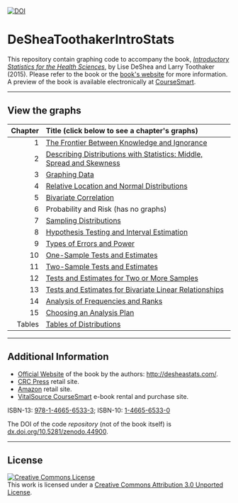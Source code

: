 [![DOI](https://zenodo.org/badge/15918322.svg)](https://zenodo.org/badge/latestdoi/15918322)

DeSheaToothakerIntroStats
=========================

This repository contain graphing code to accompany the book, [*Introductory Statistics for the Health Sciences*](http://www.crcpress.com/product/isbn/9781466565333), by Lise DeShea and Larry Toothaker (2015).  Please refer to the book or the [book's website](http://desheastats.com/) for more information.  A preview of the book is available electronically at [CourseSmart](http://www.coursesmart.com/9781466565333/firstsection).

---

## View the graphs
| Chapter| Title (click below to see a chapter's graphs) |
|---:|:----|
| 1 | [The Frontier Between Knowledge and Ignorance](https://github.com/OuhscBbmc/DeSheaToothakerIntroStats/blob/master/chapter-01/chapter-01.md) |
| 2 | [Describing Distributions with Statistics: Middle, Spread and Skewness](https://github.com/OuhscBbmc/DeSheaToothakerIntroStats/blob/master/chapter-02/chapter-02.md) |
| 3 | [Graphing Data](https://github.com/OuhscBbmc/DeSheaToothakerIntroStats/blob/master/chapter-03/chapter-03.md) |
| 4 | [Relative Location and Normal Distributions](https://github.com/OuhscBbmc/DeSheaToothakerIntroStats/blob/master/chapter-04/chapter-04.md) |
| 5 | [Bivariate Correlation](https://github.com/OuhscBbmc/DeSheaToothakerIntroStats/blob/master/chapter-05/chapter-05.md) |
| 6 | Probability and Risk (has no graphs) |
| 7 | [Sampling Distributions](https://github.com/OuhscBbmc/DeSheaToothakerIntroStats/blob/master/chapter-07/chapter-07.md) |
| 8 | [Hypothesis Testing and Interval Estimation](https://github.com/OuhscBbmc/DeSheaToothakerIntroStats/blob/master/chapter-08/chapter-08.md) |
| 9 | [Types of Errors and Power](https://github.com/OuhscBbmc/DeSheaToothakerIntroStats/blob/master/chapter-09/chapter-09.md) |
| 10 | [One-Sample Tests and Estimates](https://github.com/OuhscBbmc/DeSheaToothakerIntroStats/blob/master/chapter-10/chapter-10.md) |
| 11 | [Two-Sample Tests and Estimates](https://github.com/OuhscBbmc/DeSheaToothakerIntroStats/blob/master/chapter-11/chapter-11.md) |
| 12 | [Tests and Estimates for Two or More Samples](https://github.com/OuhscBbmc/DeSheaToothakerIntroStats/blob/master/chapter-12/chapter-12.md) |
| 13 | [Tests and Estimates for Bivariate Linear Relationships](https://github.com/OuhscBbmc/DeSheaToothakerIntroStats/blob/master/chapter-13/chapter-13.md) |
| 14 | [Analysis of Frequencies and Ranks](https://github.com/OuhscBbmc/DeSheaToothakerIntroStats/blob/master/chapter-14/chapter-14.md) |
| 15 | [Choosing an Analysis Plan](https://github.com/OuhscBbmc/DeSheaToothakerIntroStats/blob/master/chapter-15/chapter-15.md) |
| Tables | [Tables of Distributions](https://github.com/OuhscBbmc/DeSheaToothakerIntroStats/blob/master/tables/tables.md) |

---
## Additional Information

* [Official Website](http://desheastats.com/) of the book by the authors: http://desheastats.com/.
* [CRC Press](http://www.crcpress.com/product/isbn/9781466565333) retail site.
* [Amazon](http://www.amazon.com/Introductory-Statistics-Health-Sciences-DeShea/dp/1466565330) retail site.
* [VitalSource CourseSmart](http://www.coursesmart.com/introductory-statistics-for-the-health-sciences/lise-deshea-larry-e-toothaker/dp/9781466565333) e-book rental and purchase site.

ISBN-13: [978-1-4665-6533-3](http://www.crcpress.com/product/isbn/9781466565333); ISBN-10: [1-4665-6533-0](http://www.crcpress.com/product/isbn/9781466565333)

The DOI of the code *repository* (not of the book itself) is [dx.doi.org/10.5281/zenodo.44900](http://dx.doi.org/10.5281/zenodo.44900).

---

## License

<a rel="license" href="http://creativecommons.org/licenses/by/3.0/"><img alt="Creative Commons License" style="border-width:0" src="http://i.creativecommons.org/l/by/3.0/88x31.png" /></a><br />This work is licensed under a <a rel="license" href="http://creativecommons.org/licenses/by/3.0/">Creative Commons Attribution 3.0 Unported License</a>.
